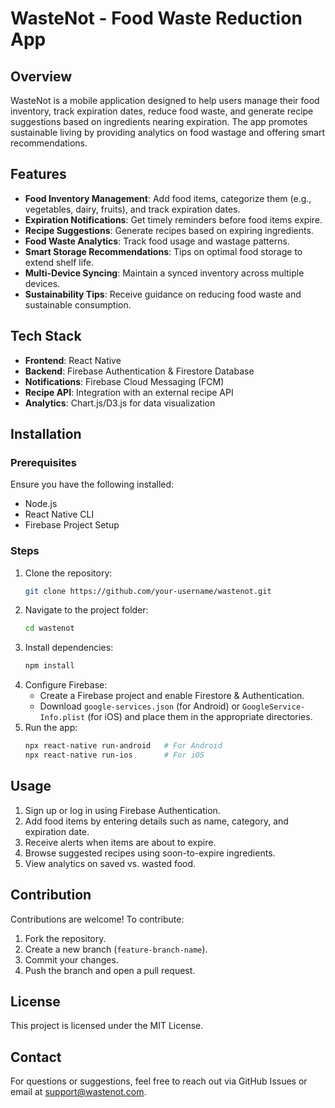# WasteNot - Food Waste Reduction App

## Overview
WasteNot is a mobile application designed to help users manage their food inventory, track expiration dates, reduce food waste, and generate recipe suggestions based on ingredients nearing expiration. The app promotes sustainable living by providing analytics on food wastage and offering smart recommendations.

## Features
- **Food Inventory Management**: Add food items, categorize them (e.g., vegetables, dairy, fruits), and track expiration dates.
- **Expiration Notifications**: Get timely reminders before food items expire.
- **Recipe Suggestions**: Generate recipes based on expiring ingredients.
- **Food Waste Analytics**: Track food usage and wastage patterns.
- **Smart Storage Recommendations**: Tips on optimal food storage to extend shelf life.
- **Multi-Device Syncing**: Maintain a synced inventory across multiple devices.
- **Sustainability Tips**: Receive guidance on reducing food waste and sustainable consumption.

## Tech Stack
- **Frontend**: React Native
- **Backend**: Firebase Authentication & Firestore Database
- **Notifications**: Firebase Cloud Messaging (FCM)
- **Recipe API**: Integration with an external recipe API
- **Analytics**: Chart.js/D3.js for data visualization

## Installation
### Prerequisites
Ensure you have the following installed:
- Node.js
- React Native CLI
- Firebase Project Setup

### Steps
1. Clone the repository:
   ```sh
   git clone https://github.com/your-username/wastenot.git
   ```
2. Navigate to the project folder:
   ```sh
   cd wastenot
   ```
3. Install dependencies:
   ```sh
   npm install
   ```
4. Configure Firebase:
   - Create a Firebase project and enable Firestore & Authentication.
   - Download `google-services.json` (for Android) or `GoogleService-Info.plist` (for iOS) and place them in the appropriate directories.
5. Run the app:
   ```sh
   npx react-native run-android   # For Android
   npx react-native run-ios       # For iOS
   ```

## Usage
1. Sign up or log in using Firebase Authentication.
2. Add food items by entering details such as name, category, and expiration date.
3. Receive alerts when items are about to expire.
4. Browse suggested recipes using soon-to-expire ingredients.
5. View analytics on saved vs. wasted food.

## Contribution
Contributions are welcome! To contribute:
1. Fork the repository.
2. Create a new branch (`feature-branch-name`).
3. Commit your changes.
4. Push the branch and open a pull request.

## License
This project is licensed under the MIT License.

## Contact
For questions or suggestions, feel free to reach out via GitHub Issues or email at support@wastenot.com.
